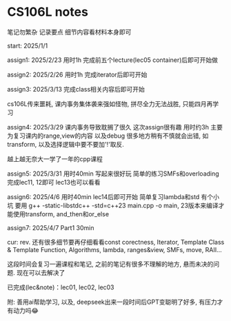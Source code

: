 # CS106L notes

笔记勿繁杂 记录要点 细节内容看材料本身即可

start: 2025/1/1

assign1: 2025/2/23 用时1h 完成前五个lecture(lec05 container)后即可开始做

assign2: 2025/2/26 用时1h 完成iterator后即可开始

assign3: 2025/3/13 完成class相关内容后即可开始

cs106L传来噩耗, 课内事务集体袭来强如怪物, 拼尽全力无法战胜, 只能四月再学习

assign4: 2025/3/29 课内事务导致耽搁了很久 这次assign很有趣 用时约3h 主要为复习课内的range,view的内容 以及debug 很多地方稍有不慎就会出错, 如transform, 以及选择逻辑中要不要加'!'取反.

越上越无奈大一学了一年的cpp课程

assign5: 2025/3/31 用时40min 写起来很好玩 简单的练习SMFs和overloading 完成lec11, 12即可 lec13也可以看看

assign6: 2025/4/6 用时40min lec14后即可开始 简单复习lambda和std 有个小坑 要用 g++ -static-libstdc++ -std=c++23 main.cpp -o main, 23版本来编译才能使用transform, and_then和or_else

assign7: 2025/4/7 Part1 30min 

cur: rev. 还有很多细节要再仔细看看const corectness, Iterator, Template Class & Template Function, Algorithms, lambda, ranges&view, SMFs, move, RAII...

这段时间会复习一遍课程和笔记, 之前的笔记有很多不理解的地方, 悬而未决的问题. 现在可以去解决了

已完成(lec&note)：lec01, lec02, lec03

附: 善用ai帮助学习, 以及, deepseek出来一段时间后GPT变聪明了好多, 有压力才有动力吗😂
